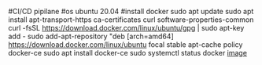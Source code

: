 #CI/CD pipilane
#os ubuntu 20.04
#install docker
sudo apt update
sudo apt install apt-transport-https ca-certificates curl software-properties-common
curl -fsSL https://download.docker.com/linux/ubuntu/gpg | sudo apt-key add -
sudo add-apt-repository "deb [arch=amd64] https://download.docker.com/linux/ubuntu focal stable
apt-cache policy docker-ce
sudo apt install docker-ce
sudo systemctl status docker
[image](https://github.com/amirovrr1995/testnew/assets/73028147/a5fbeb57-5e48-4a80-8e2e-3350e064892b)

